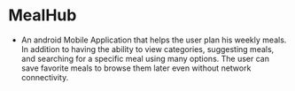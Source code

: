 # MealHub
- An android Mobile Application that helps the user plan his weekly meals. In addition to having the ability to view categories, suggesting meals, and searching for a specific meal using many options. The user can save favorite meals to browse them later even without network connectivity.
